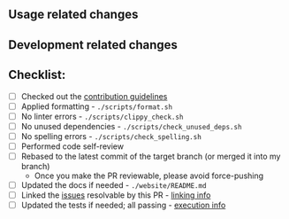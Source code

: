 ## Usage related changes

<!-- How the changes from this PR affect users. -->

## Development related changes

<!-- How these changes affect the developers of this project. E.g. changes in dev tools, testing, CI/CD... -->

## Checklist:

<!-- If you are not able to complete one of these steps, you can still create a PR, but note what caused you trouble. -->

- [ ] Checked out the [contribution guidelines](https://github.com/0xSpaceShard/starknet-devnet/blob/main/.github/CONTRIBUTING.md)
- [ ] Applied formatting - `./scripts/format.sh`
- [ ] No linter errors - `./scripts/clippy_check.sh`
- [ ] No unused dependencies - `./scripts/check_unused_deps.sh`
- [ ] No spelling errors - `./scripts/check_spelling.sh`
- [ ] Performed code self-review
- [ ] Rebased to the latest commit of the target branch (or merged it into my branch)
    -   Once you make the PR reviewable, please avoid force-pushing
- [ ] Updated the docs if needed - `./website/README.md`
- [ ] Linked the [issues](https://github.com/0xSpaceShard/starknet-devnet/issues) resolvable by this PR - [linking info](https://docs.github.com/en/issues/tracking-your-work-with-issues/linking-a-pull-request-to-an-issue#linking-a-pull-request-to-an-issue-using-a-keyword)
- [ ] Updated the tests if needed; all passing - [execution info](https://github.com/0xSpaceShard/starknet-devnet/blob/main/.github/CONTRIBUTING.md#test-execution)
